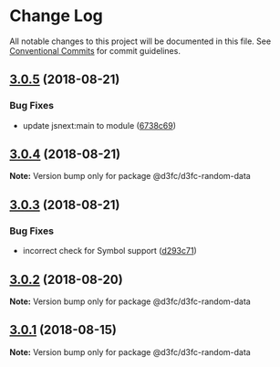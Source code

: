 # Change Log

All notable changes to this project will be documented in this file.
See [Conventional Commits](https://conventionalcommits.org) for commit guidelines.

<a name="3.0.5"></a>
## [3.0.5](https://github.com/d3fc/d3fc/compare/@d3fc/d3fc-random-data@3.0.4...@d3fc/d3fc-random-data@3.0.5) (2018-08-21)


### Bug Fixes

* update jsnext:main to module ([6738c69](https://github.com/d3fc/d3fc/commit/6738c69))




<a name="3.0.4"></a>
## [3.0.4](https://github.com/d3fc/d3fc/compare/@d3fc/d3fc-random-data@3.0.3...@d3fc/d3fc-random-data@3.0.4) (2018-08-21)




**Note:** Version bump only for package @d3fc/d3fc-random-data

<a name="3.0.3"></a>
## [3.0.3](https://github.com/d3fc/d3fc-random-data/compare/@d3fc/d3fc-random-data@3.0.2...@d3fc/d3fc-random-data@3.0.3) (2018-08-21)


### Bug Fixes

* incorrect check for Symbol support ([d293c71](https://github.com/d3fc/d3fc-random-data/commit/d293c71))




<a name="3.0.2"></a>
## [3.0.2](https://github.com/d3fc/d3fc/compare/@d3fc/d3fc-random-data@3.0.1...@d3fc/d3fc-random-data@3.0.2) (2018-08-20)




**Note:** Version bump only for package @d3fc/d3fc-random-data

<a name="3.0.1"></a>
## [3.0.1](https://github.com/d3fc/d3fc/compare/@d3fc/d3fc-random-data@3.0.0...@d3fc/d3fc-random-data@3.0.1) (2018-08-15)




**Note:** Version bump only for package @d3fc/d3fc-random-data
